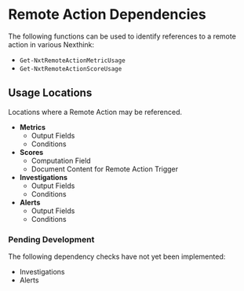 # Remote Action Dependencies

The following functions can be used to identify references to a remote action in various Nexthink:
* `Get-NxtRemoteActionMetricUsage`
* `Get-NxtRemoteActionScoreUsage`

## Usage Locations
Locations where a Remote Action may be referenced.
* **Metrics**
  * Output Fields
  * Conditions
* **Scores**
  * Computation Field
  * Document Content for Remote Action Trigger
* **Investigations**
  * Output Fields
  * Conditions
* **Alerts**
  * Output Fields
  * Conditions

### Pending Development
The following dependency checks have not yet been implemented:
* Investigations
* Alerts

